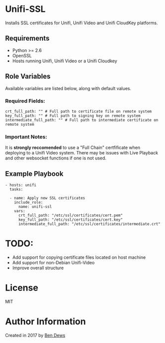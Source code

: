 # Unifi-SSL

Installs SSL certificates for Unifi, Unifi Video and Unifi CloudKey platforms.

## Requirements

- Python >= 2.6
- OpenSSL
- Hosts running Unifi, Unifi Video or a Unifi Cloudkey

## Role Variables

Available variables are listed below, along with default values.

### Required Fields:

    crt_full_path: "" # Full path to certificate file on remote system
    key_full_path: "" # Full path to signing key on remote system
    intermediate_full_path: "" # Full path to intermediate certificate on remote system

### Important Notes:
It is **strongly reccomended** to use a "Full Chain" certfificate when deploying to a Unifi Video system. There may be issues with Live Playback and other websocket functions if one is not used.

## Example Playbook

    - hosts: unifi
      tasks:
      
      - name: Apply new SSL certificates
        include_role:
          name: unifi-ssl
        vars:
          crt_full_path: "/etc/ssl/certificates/cert.pem"
          key_full_path: "/etc/ssl/certificates/cert.key"
          intermediate_full_path: "/etc/ssl/certificates/intermediate.crt"

# TODO:

- Add support for copying certificate files located on host machine
- Add support for non-Debian Unifi-Video 
- Improve overall structure

# License

MIT

# Author Information

Created in 2017 by [Ben Dews](bendews.com)
